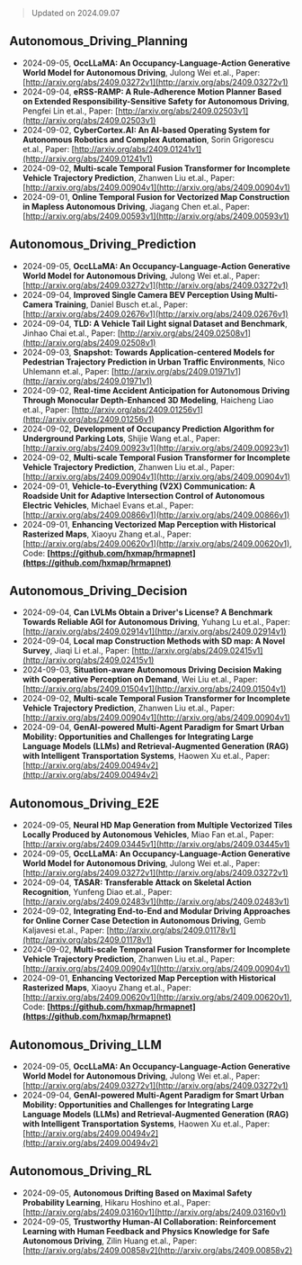 > Updated on 2024.09.07

## Autonomous_Driving_Planning

- 2024-09-05, **OccLLaMA: An Occupancy-Language-Action Generative World Model for Autonomous Driving**, Julong Wei et.al., Paper: [http://arxiv.org/abs/2409.03272v1](http://arxiv.org/abs/2409.03272v1)
- 2024-09-04, **eRSS-RAMP: A Rule-Adherence Motion Planner Based on Extended Responsibility-Sensitive Safety for Autonomous Driving**, Pengfei Lin et.al., Paper: [http://arxiv.org/abs/2409.02503v1](http://arxiv.org/abs/2409.02503v1)
- 2024-09-02, **CyberCortex.AI: An AI-based Operating System for Autonomous Robotics and Complex Automation**, Sorin Grigorescu et.al., Paper: [http://arxiv.org/abs/2409.01241v1](http://arxiv.org/abs/2409.01241v1)
- 2024-09-02, **Multi-scale Temporal Fusion Transformer for Incomplete Vehicle Trajectory Prediction**, Zhanwen Liu et.al., Paper: [http://arxiv.org/abs/2409.00904v1](http://arxiv.org/abs/2409.00904v1)
- 2024-09-01, **Online Temporal Fusion for Vectorized Map Construction in Mapless Autonomous Driving**, Jiagang Chen et.al., Paper: [http://arxiv.org/abs/2409.00593v1](http://arxiv.org/abs/2409.00593v1)

## Autonomous_Driving_Prediction

- 2024-09-05, **OccLLaMA: An Occupancy-Language-Action Generative World Model for Autonomous Driving**, Julong Wei et.al., Paper: [http://arxiv.org/abs/2409.03272v1](http://arxiv.org/abs/2409.03272v1)
- 2024-09-04, **Improved Single Camera BEV Perception Using Multi-Camera Training**, Daniel Busch et.al., Paper: [http://arxiv.org/abs/2409.02676v1](http://arxiv.org/abs/2409.02676v1)
- 2024-09-04, **TLD: A Vehicle Tail Light signal Dataset and Benchmark**, Jinhao Chai et.al., Paper: [http://arxiv.org/abs/2409.02508v1](http://arxiv.org/abs/2409.02508v1)
- 2024-09-03, **Snapshot: Towards Application-centered Models for Pedestrian Trajectory Prediction in Urban Traffic Environments**, Nico Uhlemann et.al., Paper: [http://arxiv.org/abs/2409.01971v1](http://arxiv.org/abs/2409.01971v1)
- 2024-09-02, **Real-time Accident Anticipation for Autonomous Driving Through Monocular Depth-Enhanced 3D Modeling**, Haicheng Liao et.al., Paper: [http://arxiv.org/abs/2409.01256v1](http://arxiv.org/abs/2409.01256v1)
- 2024-09-02, **Development of Occupancy Prediction Algorithm for Underground Parking Lots**, Shijie Wang et.al., Paper: [http://arxiv.org/abs/2409.00923v1](http://arxiv.org/abs/2409.00923v1)
- 2024-09-02, **Multi-scale Temporal Fusion Transformer for Incomplete Vehicle Trajectory Prediction**, Zhanwen Liu et.al., Paper: [http://arxiv.org/abs/2409.00904v1](http://arxiv.org/abs/2409.00904v1)
- 2024-09-01, **Vehicle-to-Everything (V2X) Communication: A Roadside Unit for Adaptive Intersection Control of Autonomous Electric Vehicles**, Michael Evans et.al., Paper: [http://arxiv.org/abs/2409.00866v1](http://arxiv.org/abs/2409.00866v1)
- 2024-09-01, **Enhancing Vectorized Map Perception with Historical Rasterized Maps**, Xiaoyu Zhang et.al., Paper: [http://arxiv.org/abs/2409.00620v1](http://arxiv.org/abs/2409.00620v1), Code: **[https://github.com/hxmap/hrmapnet](https://github.com/hxmap/hrmapnet)**

## Autonomous_Driving_Decision

- 2024-09-04, **Can LVLMs Obtain a Driver's License? A Benchmark Towards Reliable AGI for Autonomous Driving**, Yuhang Lu et.al., Paper: [http://arxiv.org/abs/2409.02914v1](http://arxiv.org/abs/2409.02914v1)
- 2024-09-04, **Local map Construction Methods with SD map: A Novel Survey**, Jiaqi Li et.al., Paper: [http://arxiv.org/abs/2409.02415v1](http://arxiv.org/abs/2409.02415v1)
- 2024-09-03, **Situation-aware Autonomous Driving Decision Making with Cooperative Perception on Demand**, Wei Liu et.al., Paper: [http://arxiv.org/abs/2409.01504v1](http://arxiv.org/abs/2409.01504v1)
- 2024-09-02, **Multi-scale Temporal Fusion Transformer for Incomplete Vehicle Trajectory Prediction**, Zhanwen Liu et.al., Paper: [http://arxiv.org/abs/2409.00904v1](http://arxiv.org/abs/2409.00904v1)
- 2024-09-04, **GenAI-powered Multi-Agent Paradigm for Smart Urban Mobility: Opportunities and Challenges for Integrating Large Language Models (LLMs) and Retrieval-Augmented Generation (RAG) with Intelligent Transportation Systems**, Haowen Xu et.al., Paper: [http://arxiv.org/abs/2409.00494v2](http://arxiv.org/abs/2409.00494v2)

## Autonomous_Driving_E2E

- 2024-09-05, **Neural HD Map Generation from Multiple Vectorized Tiles Locally Produced by Autonomous Vehicles**, Miao Fan et.al., Paper: [http://arxiv.org/abs/2409.03445v1](http://arxiv.org/abs/2409.03445v1)
- 2024-09-05, **OccLLaMA: An Occupancy-Language-Action Generative World Model for Autonomous Driving**, Julong Wei et.al., Paper: [http://arxiv.org/abs/2409.03272v1](http://arxiv.org/abs/2409.03272v1)
- 2024-09-04, **TASAR: Transferable Attack on Skeletal Action Recognition**, Yunfeng Diao et.al., Paper: [http://arxiv.org/abs/2409.02483v1](http://arxiv.org/abs/2409.02483v1)
- 2024-09-02, **Integrating End-to-End and Modular Driving Approaches for Online Corner Case Detection in Autonomous Driving**, Gemb Kaljavesi et.al., Paper: [http://arxiv.org/abs/2409.01178v1](http://arxiv.org/abs/2409.01178v1)
- 2024-09-02, **Multi-scale Temporal Fusion Transformer for Incomplete Vehicle Trajectory Prediction**, Zhanwen Liu et.al., Paper: [http://arxiv.org/abs/2409.00904v1](http://arxiv.org/abs/2409.00904v1)
- 2024-09-01, **Enhancing Vectorized Map Perception with Historical Rasterized Maps**, Xiaoyu Zhang et.al., Paper: [http://arxiv.org/abs/2409.00620v1](http://arxiv.org/abs/2409.00620v1), Code: **[https://github.com/hxmap/hrmapnet](https://github.com/hxmap/hrmapnet)**

## Autonomous_Driving_LLM

- 2024-09-05, **OccLLaMA: An Occupancy-Language-Action Generative World Model for Autonomous Driving**, Julong Wei et.al., Paper: [http://arxiv.org/abs/2409.03272v1](http://arxiv.org/abs/2409.03272v1)
- 2024-09-04, **GenAI-powered Multi-Agent Paradigm for Smart Urban Mobility: Opportunities and Challenges for Integrating Large Language Models (LLMs) and Retrieval-Augmented Generation (RAG) with Intelligent Transportation Systems**, Haowen Xu et.al., Paper: [http://arxiv.org/abs/2409.00494v2](http://arxiv.org/abs/2409.00494v2)

## Autonomous_Driving_RL

- 2024-09-05, **Autonomous Drifting Based on Maximal Safety Probability Learning**, Hikaru Hoshino et.al., Paper: [http://arxiv.org/abs/2409.03160v1](http://arxiv.org/abs/2409.03160v1)
- 2024-09-05, **Trustworthy Human-AI Collaboration: Reinforcement Learning with Human Feedback and Physics Knowledge for Safe Autonomous Driving**, Zilin Huang et.al., Paper: [http://arxiv.org/abs/2409.00858v2](http://arxiv.org/abs/2409.00858v2)

